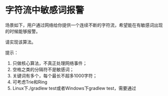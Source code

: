 # 字符流中敏感词报警

场景如下，用户通过网络给你提供一个连续不断的字符流，希望能在有敏感词出现的时候能够报警。

请实现该算法。

提示：
1. 只做核心算法，不真正处理网络事件；
2. 空格之类的分隔符不是敏感词；
3. 关键词有多个，每个最长不超多1000字符；
4. 可考虑Trie和Ring
5. Linux下./gradlew test或者Windows下gradlew test，需要通过
